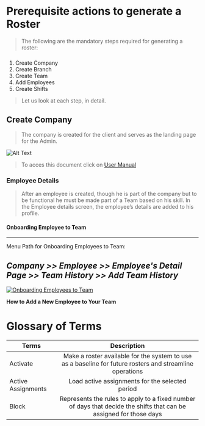 # Prerequisite actions to generate a Roster

> The following are the mandatory steps required for generating a roster:

###
	
1.	Create Company 
2.	Create Branch
3.	Create Team
4.	Add Employees
5.	Create Shifts
> Let us look at each step, in detail.

## Create Company

> The company is created for the client and serves as the landing page for the Admin. 
>
![Alt Text](https://sapschedular.blob.core.windows.net/wfs/wfs/Quick%20Start%20Guide%20-%20WFS/Images/CompanyPage.jpg "Company Page.")

> To acces this document click on [User Manual](https://altencalsoftlabs-my.sharepoint.com/:w:/r/personal/jaisankar_n_acldigital_com/Documents/User%20Manual/Work%20Force%20Scheduler%20User%20Manual_V8.docx?d=w5f03db3684124f93aaa4742f02a5fd2c&csf=1&web=1&e=NKCnQC})

### Employee Details
> After an employee is created, though he is part of the company but to be functional he must be made part of a Team based on his skill. In the Employee details screen, the employee’s details are added to his profile.

#### Onboarding Employee to Team

--- 
Menu Path for Onboarding Employees to Team:
>	
_Company >> Employee >> Employee's Detail Page >> Team History >> Add Team History_
---

[![Onboarding Employees to Team](https://sapschedular.blob.core.windows.net/wfs/wfs/Quick%20Start%20Guide%20-%20WFS/Images/AddTeamforEmployee.jpg)](https://www.youtube.com/watch?v=EM_8sohMwU4)


__How to Add a New Employee to Your Team__



# Glossary  of Terms
| Terms              | Description                                    |
| ------------------ |:-------------:                                 |
| Activate           | Make a roster available for the system to use as a baseline for future rosters and streamline operations                                  |
| Active Assignments | Load active assignments for the selected period|
| Block              | Represents the rules to apply to a fixed number of days that  decide the shifts that can be assigned for those days                     |

